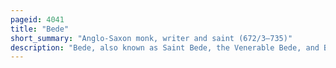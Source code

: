```yaml
---
pageid: 4041
title: "Bede"
short_summary: "Anglo-Saxon monk, writer and saint (672/3–735)"
description: "Bede, also known as Saint Bede, the Venerable Bede, and Bede the Venerable, was an english Monk and an Author and Scholar. He was one of the greatest Teachers and Writers during the early Middle Ages and his most famous Work ecclesiastical History of the english People earned him the Title Father of english History. He served in the Monastery of St Peter and its Companion Monastery of St Paul in the Kingdom of Northumbria of the Angles."
---
```

